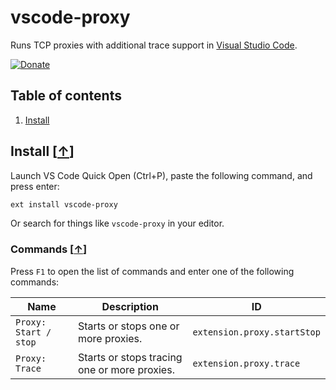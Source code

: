 # vscode-proxy

Runs TCP proxies with additional trace support in [Visual Studio Code](https://code.visualstudio.com/).

[![Donate](https://img.shields.io/badge/Donate-PayPal-green.svg)](https://www.paypal.com/cgi-bin/webscr?cmd=_s-xclick&hosted_button_id=GJJDLPTHEA4BC)

## Table of contents

1. [Install](#install-)

## Install [[&uarr;](#table-of-contents)]

Launch VS Code Quick Open (Ctrl+P), paste the following command, and press enter:

```bash
ext install vscode-proxy
```

Or search for things like `vscode-proxy` in your editor.

### Commands [[&uarr;](#how-to-use-)]

Press `F1` to open the list of commands and enter one of the following commands:

| Name | Description | ID | 
| ---- | --------- | --------- | 
| `Proxy: Start / stop` | Starts or stops one or more proxies. | `extension.proxy.startStop` | 
| `Proxy: Trace` | Starts or stops tracing one or more proxies. | `extension.proxy.trace` | 
